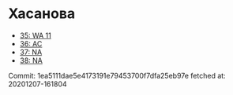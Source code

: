 # Хасанова
- [35: WA 11](35.md)
- [36: AC](36.md)
- [37: NA](37.md)
- [38: NA](38.md)

Commit: 1ea5111dae5e4173191e79453700f7dfa25eb97e
 fetched at: 20201207-161804
